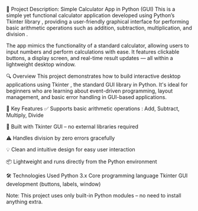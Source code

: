 📝 Project Description: Simple Calculator App in Python (GUI)
This is a simple yet functional calculator application developed using Python’s Tkinter library , providing a user-friendly graphical interface for performing basic arithmetic operations such as addition, subtraction, multiplication, and division .

The app mimics the functionality of a standard calculator, allowing users to input numbers and perform calculations with ease. It features clickable buttons, a display screen, and real-time result updates — all within a lightweight desktop window.

🔍 Overview
This project demonstrates how to build interactive desktop applications using Tkinter , the standard GUI library in Python. It's ideal for beginners who are learning about event-driven programming, layout management, and basic error handling in GUI-based applications.

🧩 Key Features
✅ Supports basic arithmetic operations : Add, Subtract, Multiply, Divide

🎨 Built with Tkinter GUI – no external libraries required

⚠️ Handles division by zero errors gracefully

💡 Clean and intuitive design for easy user interaction

📦 Lightweight and runs directly from the Python environment

🛠️ Technologies Used
Python 3.x
Core programming language
Tkinter
GUI development (buttons, labels, window)

Note: This project uses only built-in Python modules – no need to install anything extra. 
